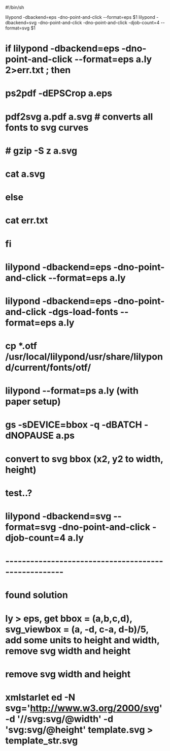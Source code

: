 #!/bin/sh

lilypond -dbackend=eps -dno-point-and-click --format=eps $1
lilypond -dbackend=svg -dno-point-and-click -dno-point-and-click -djob-count=4 --format=svg $1

# if lilypond -dbackend=eps -dno-point-and-click --format=eps a.ly 2>err.txt ; then

# ps2pdf -dEPSCrop a.eps

# pdf2svg a.pdf a.svg # converts all fonts to svg curves

# # gzip -S z a.svg

# cat a.svg

# else

# cat err.txt

# fi

# lilypond -dbackend=eps -dno-point-and-click --format=eps a.ly

# lilypond -dbackend=eps -dno-point-and-click -dgs-load-fonts --format=eps a.ly

# cp \*.otf /usr/local/lilypond/usr/share/lilypond/current/fonts/otf/

# lilypond --format=ps a.ly (with paper setup)

# gs -sDEVICE=bbox -q -dBATCH -dNOPAUSE a.ps

# convert to svg bbox (x2, y2 to width, height)

# test..?

# lilypond -dbackend=svg --format=svg -dno-point-and-click -djob-count=4 a.ly

# ----------------------------------------------------

# found solution

# ly > eps, get bbox = (a,b,c,d), svg_viewbox = (a, -d, c-a, d-b)/5, add some units to height and width, remove svg width and height

# remove svg width and height

# xmlstarlet ed -N svg='http://www.w3.org/2000/svg' -d '//svg:svg/@width' -d 'svg:svg/@height' template.svg > template_str.svg
